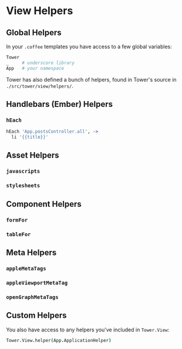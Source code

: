# View Helpers

## Global Helpers

In your `.coffee` templates you have access to a few global variables:

``` coffeescript
Tower
_     # underscore library
App   # your namespace
```

Tower has also defined a bunch of helpers, found in Tower's source in `./src/tower/view/helpers/`.

## Handlebars (Ember) Helpers

### `hEach`

``` coffeescript
hEach 'App.postsController.all', ->
  li '{{title}}'
```

## Asset Helpers

### `javascripts`

### `stylesheets`

## Component Helpers

### `formFor`

### `tableFor`

## Meta Helpers

### `appleMetaTags`

### `appleViewportMetaTag`

### `openGraphMetaTags`

## Custom Helpers

You also have access to any helpers you've included in `Tower.View`:

``` coffeescript
Tower.View.helper(App.ApplicationHelper)
```